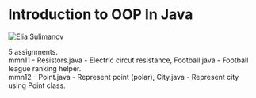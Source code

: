 # Introduction to OOP In Java
[![Elia Sulimanov](https://image.ibb.co/mBx97A/powerd-by-Elia-Sulimanov.jpg)](https://www.linkedin.com/in/elia-sulimanov/)
  
5 assignments.  
mmn11 - Resistors.java - Electric circut resistance, Football.java - Football league ranking helper.  
mmn12 - Point.java - Represent point (polar), City.java - Represent city using Point class. 
